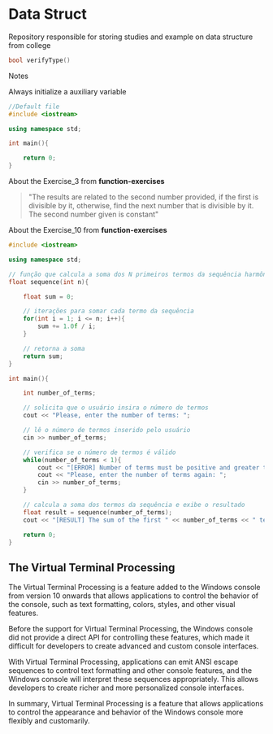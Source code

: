 # Data Struct
Repository responsible for storing studies and example on data structure from college



```c++
bool verifyType()

```


Notes 


Always initialize a auxiliary variable

```c++
//Default file
#include <iostream>

using namespace std;

int main(){

    return 0;
}
```

About the Exercise_3 from __function-exercises__

>"The results are related to the second number provided, if the first is divisible by it, otherwise, find the next number that is divisible by it. The second number given is constant"

    


About the Exercise_10 from __function-exercises__


```c++
#include <iostream>

using namespace std;

// função que calcula a soma dos N primeiros termos da sequência harmônica
float sequence(int n){

    float sum = 0;

    // iterações para somar cada termo da sequência
    for(int i = 1; i <= n; i++){
        sum += 1.0f / i;
    }

    // retorna a soma
    return sum;
}

int main(){

    int number_of_terms;

    // solicita que o usuário insira o número de termos
    cout << "Please, enter the number of terms: ";

    // lê o número de termos inserido pelo usuário
    cin >> number_of_terms;

    // verifica se o número de termos é válido
    while(number_of_terms < 1){
        cout << "[ERROR] Number of terms must be positive and greater than 1.\n";
        cout << "Please, enter the number of terms again: ";
        cin >> number_of_terms;
    }

    // calcula a soma dos termos da sequência e exibe o resultado
    float result = sequence(number_of_terms);
    cout << "[RESULT] The sum of the first " << number_of_terms << " terms is: " << result << "\n";

    return 0;
}
```


## The Virtual Terminal Processing

The Virtual Terminal Processing is a feature added to the Windows console from version 10 onwards that allows applications to control the behavior of the console, such as text formatting, colors, styles, and other visual features.

Before the support for Virtual Terminal Processing, the Windows console did not provide a direct API for controlling these features, which made it difficult for developers to create advanced and custom console interfaces.

With Virtual Terminal Processing, applications can emit ANSI escape sequences to control text formatting and other console features, and the Windows console will interpret these sequences appropriately. This allows developers to create richer and more personalized console interfaces.

In summary, Virtual Terminal Processing is a feature that allows applications to control the appearance and behavior of the Windows console more flexibly and customarily.


